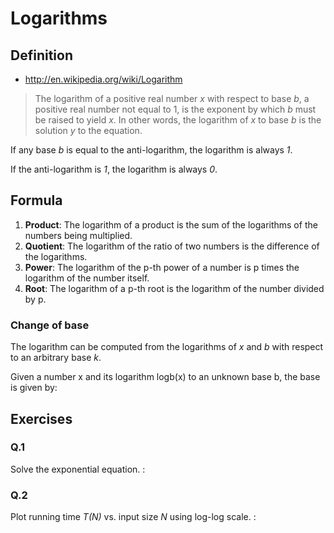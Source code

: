 # Logarithms

<script type="text/x-mathjax-config">
  MathJax.Hub.Config({ tex2jax: { inlineMath: [['$','$'], ["\\(","\\)"]] } });
</script>
<script type="text/javascript"
  src="https://cdn.mathjax.org/mathjax/latest/MathJax.js?config=TeX-AMS_HTML">
</script>

## Definition

* <http://en.wikipedia.org/wiki/Logarithm>

> The logarithm of a positive real number *x* with respect to base *b*, a positive real number not equal to 1, is the exponent by which *b* must be raised to yield *x*. In other words, the logarithm of *x* to base *b* is the solution *y* to the equation.

<script type="math/tex; mode=display" id="MathJax-Element-1-1">
x = b^y \quad y = \log_{b}x \quad x = b^{\log_{b}x}
</script>

If any base *b* is equal to the anti-logarithm, the logarithm is always *1*.

<script type="math/tex; mode=display" id="MathJax-Element-1-2">
\log_{b}b = 1 \quad \log_{2}2 = 1 \quad 2^1 = 2
</script>

If the anti-logarithm is *1*, the logarithm is always *0*.

<script type="math/tex; mode=display" id="MathJax-Element-1-3">
\log_{b}1 = 0 \quad \log_{2}1 = 0 \quad \log_{10}1 = 0
</script>

## Formula

<script type="math/tex; mode=display" id="MathJax-Element-2-1">
\begin{align}
\log_{b}(xy) = \log_{b}x + \log_{b}y \quad \dots \quad \log_{2}16
  & = \log_{2}(4\cdot4) = \log_{2}4 + \log_{2}4 = 2 + 2 = 4 \\
  & = \log_{2}(2\cdot8) = \log_{2}2 + \log_{2}8 = 1 + 3 = 4 \tag{1}
\end{align}
</script>

<script type="math/tex; mode=display" id="MathJax-Element-2-2">
\begin{align}
\log_{b}\left(\frac{x}{y}\right) = \log_{b}x - \log_{b}y \quad \dots \quad \log_{2}16
  & = \log_{2}\left(\frac{32}{2}\right) = \log_{2}32 - \log_{2}2 = 5 - 1 = 4 \\
  & = \log_{2}\left(\frac{64}{4}\right) = \log_{2}64 - \log_{2}4 = 6 - 2 = 4 \tag{2}
\end{align}
</script>

<script type="math/tex; mode=display" id="MathJax-Element-2-3">
\begin{align}
\log_{b}{x^p} = p\log_{b}x \quad \dots \quad \log_{2}64
 & = \log_{2}{2^6} = 6 \log_{2}2 = 6 \cdot 1 = 6 \\
 & = \log_{2}{4^3} = 3 \log_{2}4 = 3 \cdot 2 = 6 \tag{3}
\end{align}
</script>

<script type="math/tex; mode=display" id="MathJax-Element-2-4">
\begin{align}
\log_{b}\sqrt[p]{x} = \frac{\log_{b}x}{p} \quad \dots \quad
  & \log_{10}\sqrt{10000} = \frac{\log_{10}10000}{2} = \frac{4}{2} = 2 \\
  & \log_{10}\sqrt{1000} = \frac{\log_{10}1000}{2} = \frac{3}{2} = 1.5 \\
  & \log_{2}\sqrt[3]{64} = \frac{\log_{2}64}{3} = \frac{6}{3} = 2 \tag{4}
\end{align}
</script>

1. **Product**: The logarithm of a product is the sum of the logarithms of the numbers being multiplied.
2. **Quotient**: The logarithm of the ratio of two numbers is the difference of the logarithms.
3. **Power**: The logarithm of the p-th power of a number is p times the logarithm of the number itself.
4. **Root**: The logarithm of a p-th root is the logarithm of the number divided by p.

### Change of base

The logarithm can be computed from the logarithms of *x* and *b* with respect to an arbitrary base *k*.

<script type="math/tex; mode=display" id="MathJax-Element-2-5-1">
\log_{b}x = \frac{\log_{k}x}{\log_{k}b}
 = \frac{\log_{e}x}{\log_{e}b}
 = \frac{\log_{10}x}{\log_{10}b} = \dots
</script>

<script type="math/tex; mode=display" id="MathJax-Element-2-5-2">
\begin{align}
\log_{8}64 & = \frac{\log_{8}64}{\log_{8}8} = \frac{2}{1} = 2 \\
  & = \frac{\log_{2}64}{\log_{2}8} = \frac{6}{3} = 2
\end{align}
</script>

Given a number x and its logarithm logb(x) to an unknown base b, the base is given by:

<script type="math/tex; mode=display" id="MathJax-Element-2-5-3">
\begin{align}
& b = x^\frac{1}{\log_{b}(x)} \\
& 10 = 100^\frac{1}{\log_{10}100} = 100^\frac{1}{2} = \sqrt{100} \\
& 2 = 64^\frac{1}{\log_{2}64} = 64^\frac{1}{6} = \sqrt[6]{64} = \sqrt{4}
\end{align}
</script>

## Exercises

### Q.1

<p>Solve the exponential equation. <script type="math/tex" id="MathJax-Element-3-1-1">2^x = 3^{x-1}</script>:</p>

<script type="math/tex; mode=display" id="MathJax-Element-3-1-2">
\begin{align}
\log_{2}(2^x) & = \log_{2}(3^{x-1}) \\
x\log_{2}2 & = (x-1)\log_{2}3 \\
x & = x\log_{2}3-\log_{2}3 \\
x\log_{2}3-x & = \log_{2}3 \\
x(\log_{2}3-1) & = \log_{2}3 \\
\\
x & = \frac{a}{a-1} \quad \dots \quad a = \log_{2}3, \quad a \neq 1 \\
\end{align}
</script>

### Q.2

<p>Plot running time <em>T(N)</em> vs. input size <em>N</em> using log-log scale. <script type="math/tex" id="MathJax-Element-3-2-1">\log_{2}(T(N)) = b\log_{2}N + c</script>:</p>

<script type="math/tex; mode=display" id="MathJax-Element-3-2-2">
\begin{align}
\log_{2}(T(N)) & = b\log_{2}N + c \\
\log_{2}(T(N)) & = \log_{2}{N^b} + c \\
2^{\log_{2}(T(N))} & = 2^{\log_{2}{N^b} + c} \\
T(N) & = 2^{\log_{2}{N^b}} \cdot 2^c \\
T(N) & = {N^b} \cdot 2^c \\
\\
T(N) & = aN^b \quad \dots \quad a = 2^c
\end{align}
</script>
